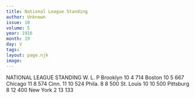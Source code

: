 ```yaml
---
title: National League Standing
author: Unknown
issue: 10
volume: 5
year: 1916
month: 19
day: V
tags:
layout: page.njk
image:
---
```

NATIONAL LEAGUE STANDING   			W. L. P   Brooklyn		10  4 714   Boston		10  5 667   Chicago		11  8 574   Cinn.			11 10 524   Phila.		 8   8  500   St. Louis		10 10 500   Pittsburg		 8  12 400   New York		 2  13 133   
